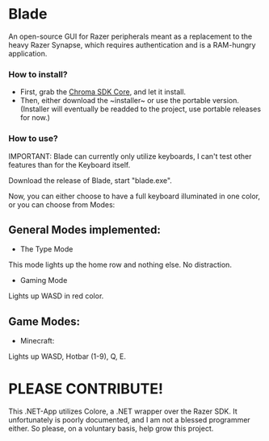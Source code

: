 # Blade
An open-source GUI for Razer peripherals meant as a replacement to the heavy Razer Synapse, which requires authentication and is a RAM-hungry application.

### How to install?

- First, grab the [Chroma SDK Core](https://assets.razerzone.com/dev_portal/downloads/Razer_Chroma_SDK_Core_v1.10.6.exe), and let it install.
- Then, either download the ~installer~ or use the portable version. (Installer will eventually be readded to the project, use portable releases for now.)

### How to use?

IMPORTANT: Blade can currently only utilize keyboards, I can't test other features than for the Keyboard itself.

Download the release of Blade, start "blade.exe".

Now, you can either choose to have a full keyboard illuminated in one color, or you can choose from Modes:

## General Modes implemented: 
- The Type Mode

This mode lights up the home row and nothing else. No distraction.

- Gaming Mode

Lights up WASD in red color.

## Game Modes:
- Minecraft:

Lights up WASD, Hotbar (1-9), Q, E.

# PLEASE CONTRIBUTE!
This .NET-App utilizes Colore, a .NET wrapper over the Razer SDK. It unfortunately is poorly documented, and I am not a blessed programmer either.
So please, on a voluntary basis, help grow this project.
